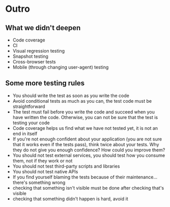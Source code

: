 # Outro

## What we didn't deepen

- Code coverage
- CI
- Visual regression testing
- Snapshot testing
- Cross-browser tests
- Mobile (through changing user-agent) testing


## Some more testing rules

- You should write the test as soon as you write the code
- Avoid conditional tests as much as you can, the test code must be straightforward
- The test must fail before you write the code and succeed when you have written the code. Otherwise, you can not be sure that the test is testing your code
- Code coverage helps us find what we have not tested yet, it is not an end in itself
- If you're not enough confident about your application (you are not sure that it works even if the tests pass), think twice about your tests. Why they do not give you enough confidence? How could you improve them?
- You should not test external services, you should test how you consume them, not if they work or not
- You should not test third-party scripts and libraries
- You should not test native APIs
- If you find yourself blaming the tests because of their maintenance... there's something wrong
- checking that something isn't visible must be done after checking that's visible
- checking that something didn't happen is hard, avoid it
